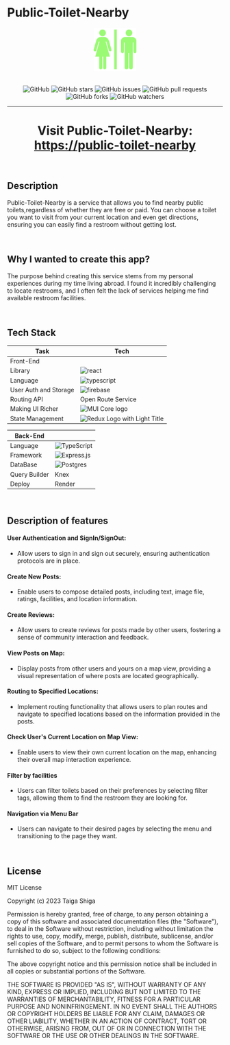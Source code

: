 # Public-Toilet-Nearby

<div align="center">
  <img src="./client/public/toilet_img.png" width="100px" alt="public-toilet-nearby log"/>
  <br/><br/> 

  ![GitHub](https://img.shields.io/github/license/gagataiga/Public-Toilet-NearBy)
  ![GitHub stars](https://img.shields.io/github/stars/gagataiga/Public-Toilet-NearBy)
  ![GitHub issues](https://img.shields.io/github/issues/gagataiga/Public-Toilet-NearBy)
  ![GitHub pull requests](https://img.shields.io/github/issues-pr/gagataiga/Public-Toilet-NearBy)
  ![GitHub forks](https://img.shields.io/github/forks/gagataiga/Public-Toilet-NearBy)
  ![GitHub watchers](https://img.shields.io/github/watchers/gagataiga/Public-Toilet-NearBy)
<hr/>

# Visit Public-Toilet-Nearby: [https://public-toilet-nearby](https://near-me-toilet-xzup.onrender.com/)  
</div>
<br/>

## Description

Public-Toilet-Nearby is a service that allows you to find nearby public toilets,regardless of whether they are free or paid. You can choose a toilet you want to visit from your current location and even get directions, ensuring you can easily find a restroom without getting lost.

<br/>

## Why I wanted to create this app?

The purpose behind creating this service stems from my personal experiences during my time living abroad. I found it incredibly challenging to locate restrooms, and I often felt the lack of services helping me find available restroom facilities.

<br/>

## Tech Stack  

| Task | Tech |  
| --------- | ------- |  
| Front-End | | 
| Library | ![react](https://img.shields.io/badge/React-20232A?style=for-the-badge&logo=react&logoColor=61DAFB) |
| Language |![typescript](https://img.shields.io/badge/TypeScript-007ACC?style=for-the-badge&logo=typescript&logoColor=white) |
| User Auth and Storage |![firebase](https://img.shields.io/badge/Firebase-1A73E8?style=for-the-badge&logo=firebase&logoColor=FFA000) |
| Routing API | Open Route Service |
| Making UI Richer| <a rel="noopener" target="_blank"><img width="50" height="50" src="https://mui.com/static/logo.svg" alt="MUI Core logo"></a> |
| State Management | <img src='https://raw.githubusercontent.com/reduxjs/redux/master/logo/logo-title-light.png' alt='Redux Logo with Light Title' width='150'>| 

|Back-End | |
| ------- | ------- |
|Language| ![TypeScript](https://img.shields.io/badge/typescript-%23007ACC.svg?style=for-the-badge&logo=typescript&logoColor=white)  |
| Framework | ![Express.js](https://img.shields.io/badge/express.js-%23404d59.svg?style=for-the-badge&logo=express&logoColor=%2361DAFB) |
| DataBase | ![Postgres](https://img.shields.io/badge/postgres-%23316192.svg?style=for-the-badge&logo=postgresql&logoColor=white) | 
| Query Builder | Knex |
| Deploy | Render |

<br/>

## Description of features 

#### User Authentication and SignIn/SignOut:
- Allow users to sign in and sign out securely, ensuring authentication protocols are in place.

#### Create New Posts:
- Enable users to compose detailed posts, including text, image file, ratings, facilities, and location information.
 
#### Create Reviews:
- Allow users to create reviews for posts made by other users, fostering a sense of community interaction and feedback.

#### View Posts on Map:
- Display posts from other users and yours on a map view, providing a visual representation of where posts are located geographically.

#### Routing to Specified Locations:
- Implement routing functionality that allows users to plan routes and navigate to specified locations based on the information provided in the posts.
 
#### Check User's Current Location on Map View:
- Enable users to view their own current location on the map, enhancing their overall map interaction experience.

#### Filter by facilities
- Users can filter toilets based on their preferences by selecting filter tags, allowing them to find the restroom they are looking for.

#### Navigation via Menu Bar
- Users can navigate to their desired pages by selecting the menu and transitioning to the page they want.


<br/>



## License

MIT License

Copyright (c) 2023 Taiga Shiga

Permission is hereby granted, free of charge, to any person obtaining a copy
of this software and associated documentation files (the "Software"), to deal
in the Software without restriction, including without limitation the rights
to use, copy, modify, merge, publish, distribute, sublicense, and/or sell
copies of the Software, and to permit persons to whom the Software is
furnished to do so, subject to the following conditions:

The above copyright notice and this permission notice shall be included in all
copies or substantial portions of the Software.

THE SOFTWARE IS PROVIDED "AS IS", WITHOUT WARRANTY OF ANY KIND, EXPRESS OR
IMPLIED, INCLUDING BUT NOT LIMITED TO THE WARRANTIES OF MERCHANTABILITY,
FITNESS FOR A PARTICULAR PURPOSE AND NONINFRINGEMENT. IN NO EVENT SHALL THE
AUTHORS OR COPYRIGHT HOLDERS BE LIABLE FOR ANY CLAIM, DAMAGES OR OTHER
LIABILITY, WHETHER IN AN ACTION OF CONTRACT, TORT OR OTHERWISE, ARISING FROM,
OUT OF OR IN CONNECTION WITH THE SOFTWARE OR THE USE OR OTHER DEALINGS IN THE
SOFTWARE.